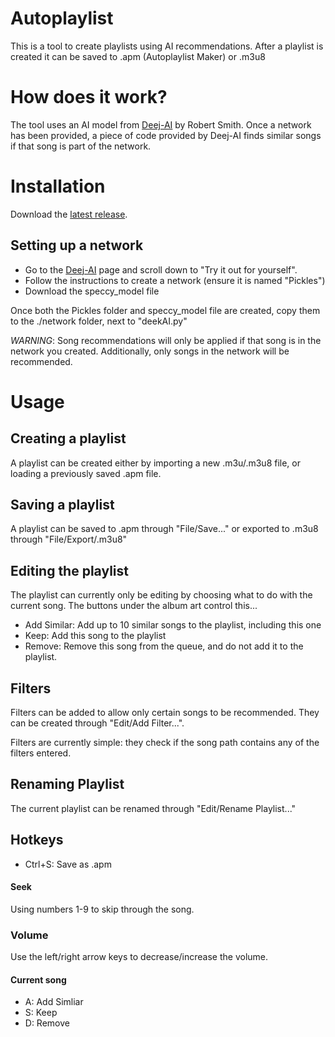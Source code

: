 # Autoplaylist
This is a tool to create playlists using AI recommendations.
After a playlist is created it can be saved to .apm (Autoplaylist Maker) or .m3u8

# How does it work?
The tool uses an AI model from [Deej-AI](https://github.com/teticio/Deej-AI) by Robert Smith.
Once a network has been provided, a piece of code provided by Deej-AI finds similar songs if that song is part of the network.

# Installation
Download the [latest release](https://github.com/bramjohnson/autoplaylist-ai/releases/latest).

## Setting up a network
- Go to the [Deej-AI](https://github.com/teticio/Deej-AI) page and scroll down to "Try it out for yourself".
- Follow the instructions to create a network (ensure it is named "Pickles")
- Download the speccy_model file

Once both the Pickles folder and speccy_model file are created, copy them to the ./network folder, next to "deekAI.py"

*WARNING*: Song recommendations will only be applied if that song is in the network you created.
Additionally, only songs in the network will be recommended.

# Usage
## Creating a playlist
A playlist can be created either by importing a new .m3u/.m3u8 file, or loading a previously saved .apm file.
## Saving a playlist
A playlist can be saved to .apm through "File/Save..." or exported to .m3u8 through "File/Export/.m3u8"
## Editing the playlist
The playlist can currently only be editing by choosing what to do with the current song.
The buttons under the album art control this...
- Add Similar: Add up to 10 similar songs to the playlist, including this one
- Keep: Add this song to the playlist
- Remove: Remove this song from the queue, and do not add it to the playlist.
## Filters
Filters can be added to allow only certain songs to be recommended. They can be created through "Edit/Add Filter...".

Filters are currently simple: they check if the song path contains any of the filters entered.
## Renaming Playlist
The current playlist can be renamed through "Edit/Rename Playlist..."
## Hotkeys
- Ctrl+S: Save as .apm
#### Seek
Using numbers 1-9 to skip through the song.
### Volume
Use the left/right arrow keys to decrease/increase the volume.
#### Current song
- A: Add Simliar
- S: Keep
- D: Remove